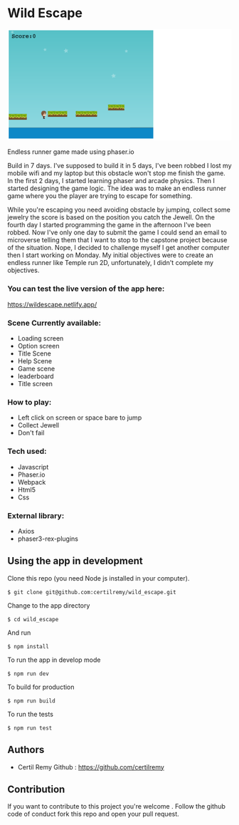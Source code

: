 # Wild Escape
<p align="center">
    <img src="final.png">
</p>


Endless runner game made using phaser.io 

Build in 7 days. I've supposed to build it in 5 days, I've been robbed I lost my mobile wifi and my laptop but this obstacle won't stop me finish the game. In the first 2 days, I started learning phaser and arcade physics. Then I started designing the game logic. The idea was to make an endless runner game where you the player are trying to escape for something.

While you're escaping you need avoiding obstacle by jumping, collect some jewelry the score is based on the position you catch the Jewell. On the fourth day I started programming the game in the afternoon I've been robbed. Now I've only one day to submit the game I could send an email to microverse telling them that I want to stop to the capstone project because of the situation. Nope, I decided to challenge myself I get another computer then I start working on Monday. My initial objectives were to create an endless runner like Temple run 2D, unfortunately, I didn't complete my objectives.

### You can test the live version of the app here:
 https://wildescape.netlify.app/ 

### Scene Currently available:

* Loading screen
* Option screen
* Title Scene
* Help Scene
* Game scene
* leaderboard
* Title screen

### How to play:

* Left click on screen or space bare to jump
* Collect Jewell
* Don't fail

### Tech used:

* Javascript
* Phaser.io
* Webpack
* Html5
* Css

### External library:
* Axios
* phaser3-rex-plugins

## Using the app in development 
Clone this repo (you need Node js installed in your computer).
```
$ git clone git@github.com:certilremy/wild_escape.git
```

Change to the app directory 
 
 ```
$ cd wild_escape
 ```

   And run 

```
$ npm install 
```

To run the app in develop mode

```
$ npm run dev
```


To build for production

```
$ npm run build
```

To run the tests

```
$ npm run test
```

## Authors

* Certil Remy    Github : https://github.com/certilremy

## Contribution 

If you want to contribute to this project you're welcome .
Follow the github code of conduct fork this repo and open your pull request. 